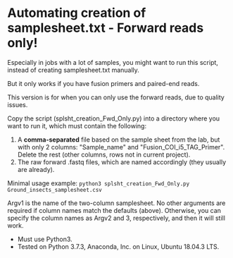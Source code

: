 Automating creation of samplesheet.txt - Forward reads only!
============================================================

Especially in jobs with a lot of samples, you might want to run this script, instead of creating samplesheet.txt manually.

But it only works if you have fusion primers and paired-end reads.

This version is for when you can only use the forward reads, due to quality issues.

Copy the script (splsht_creation_Fwd_Only.py) into a directory where you want to run it, which must contain the following:
1. A **comma-separated** file based on the sample sheet from the lab, but with only 2 columns: "Sample_name" and "Fusion_COI_i5_TAG_Primer". Delete the rest (other columns, rows not in current project).
2. The raw forward .fastq files, which are named accordingly (they usually are already).

Minimal usage example: `python3 splsht_creation_Fwd_Only.py Ground_insects_samplesheet.csv`

Argv1 is the name of the two-column samplesheet. No other arguments are required if column names match the defaults (above).
Otherwise, you can specify the column names as Argv2 and 3, respectively, and then it will still work.

- Must use Python3.
- Tested on Python 3.7.3, Anaconda, Inc. on Linux, Ubuntu 18.04.3 LTS.

